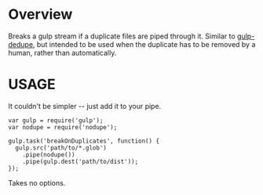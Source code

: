 # Overview

Breaks a gulp stream if a duplicate files are piped through it.  Similar to [gulp-dedupe](https://www.npmjs.com/package/gulp-dedupe), but intended to be used when the duplicate has to be removed by a human, rather than automatically.

# USAGE

It couldn't be simpler -- just add it to your pipe.

    var gulp = require('gulp');
    var nodupe = require('nodupe');

    gulp.task('breakOnDuplicates', function() {
      gulp.src('path/to/*.glob')
        .pipe(nodupe())
        .pipe(gulp.dest('path/to/dist'));
    });

Takes no options.
